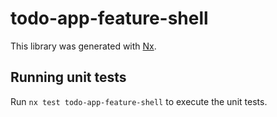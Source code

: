 # todo-app-feature-shell

This library was generated with [Nx](https://nx.dev).

## Running unit tests

Run `nx test todo-app-feature-shell` to execute the unit tests.
